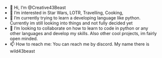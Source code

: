 - 👋 Hi, I’m @Creative43Beast
- 👀 I’m interested in Star Wars, LOTR, Travelling, Cooking, 
- 🌱 I’m currently trying to learn a developing language like python. Currently im still looking into things and not fully decided yet
- 💞️ I’m looking to collaborate on how to learn to code in python or any other languages and develop my skills. Also other cool projects, im fairly open minded. 
- 📫 How to reach me: You can reach me by discord. My name there is wild43beast

<!---
Creative43Beast/Creative43Beast is a ✨ special ✨ repository because its `README.md` (this file) appears on your GitHub profile.
You can click the Preview link to take a look at your changes.
--->
